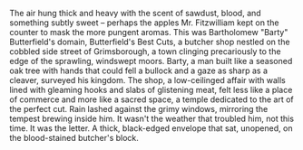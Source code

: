 The air hung thick and heavy with the scent of sawdust, blood, and something subtly sweet – perhaps the apples Mr. Fitzwilliam kept on the counter to mask the more pungent aromas.  This was Bartholomew "Barty" Butterfield's domain, Butterfield's Best Cuts, a butcher shop nestled on the cobbled side street of Grimsborough, a town clinging precariously to the edge of the sprawling, windswept moors.  Barty, a man built like a seasoned oak tree with hands that could fell a bullock and a gaze as sharp as a cleaver, surveyed his kingdom.  The shop, a low-ceilinged affair with walls lined with gleaming hooks and slabs of glistening meat, felt less like a place of commerce and more like a sacred space, a temple dedicated to the art of the perfect cut.  Rain lashed against the grimy windows, mirroring the tempest brewing inside him.  It wasn't the weather that troubled him, not this time.  It was the letter.  A thick, black-edged envelope that sat, unopened, on the blood-stained butcher's block.
